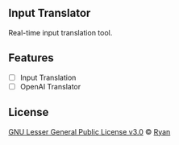 ## Input Translator

Real-time input translation tool.

## Features

- [ ] Input Translation
- [ ] OpenAI Translator

## License

[GNU Lesser General Public License v3.0](https://choosealicense.com/licenses/lgpl-3.0/)
© [Ryan](https://github.com/RyanProMax)
